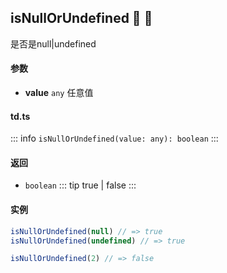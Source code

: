 ## isNullOrUndefined :tada: :100: 
是否是null|undefined
#### 参数 
- **value** `any` 任意值
 
#### td.ts
::: info
`isNullOrUndefined(value: any): boolean`
:::
#### 返回 
- `boolean` 
::: tip
true | false
:::
#### 实例 
```ts
isNullOrUndefined(null) // => true
isNullOrUndefined(undefined) // => true
```
```ts
isNullOrUndefined(2) // => false
```
